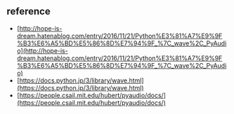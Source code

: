 ## reference

- [http://hope-is-dream.hatenablog.com/entry/2016/11/21/Python%E3%81%A7%E9%9F%B3%E6%A5%BD%E5%86%8D%E7%94%9F_%7C_wave%2C_PyAudio](http://hope-is-dream.hatenablog.com/entry/2016/11/21/Python%E3%81%A7%E9%9F%B3%E6%A5%BD%E5%86%8D%E7%94%9F_%7C_wave%2C_PyAudio)
- [https://docs.python.jp/3/library/wave.html](https://docs.python.jp/3/library/wave.html)
- [https://people.csail.mit.edu/hubert/pyaudio/docs/](https://people.csail.mit.edu/hubert/pyaudio/docs/)